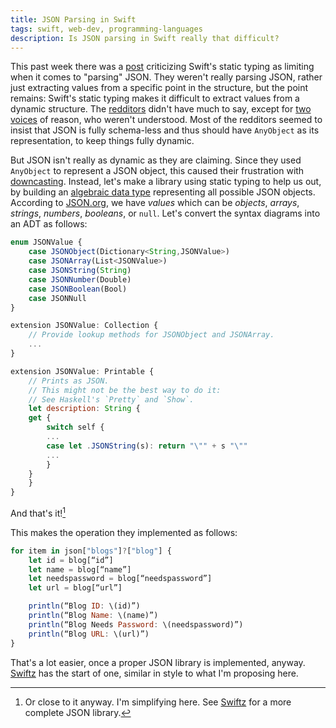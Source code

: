 ```yaml
---
title: JSON Parsing in Swift
tags: swift, web-dev, programming-languages
description: Is JSON parsing in Swift really that difficult?
---
```


This past week there was a [post](https://medium.com/@owensd/swift-json-parsing-716ea9be1c5b) criticizing Swift's static typing as limiting when it comes to "parsing" JSON. They weren't really parsing JSON, rather just extracting values from a specific point in the structure, but the point remains: Swift's static typing makes it difficult to extract values from a dynamic structure. The [redditors](http://www.reddit.com/r/swift/comments/28g72k/swift_json_parsing_help_me_with_the_errors_of_my/) didn't have much to say, except for [two](http://www.reddit.com/r/swift/comments/28g72k/swift_json_parsing_help_me_with_the_errors_of_my/ciaop9l) [voices](http://www.reddit.com/r/swift/comments/28g72k/swift_json_parsing_help_me_with_the_errors_of_my/ciapp9h) of reason, who weren't understood. Most of the redditors seemed to insist that JSON is fully schema-less and thus should have `AnyObject` as its representation, to keep things fully dynamic.

But JSON isn't really as dynamic as they are claiming. Since they used `AnyObject` to represent a JSON object, this caused their frustration with [downcasting](https://developer.apple.com/library/prerelease/ios/documentation/Swift/Conceptual/Swift_Programming_Language/TypeCasting.html#//apple_ref/doc/uid/TP40014097-CH22-XID_446). Instead, let's make a library using static typing to help us out, by building an [algebraic data type](https://en.wikipedia.org/wiki/Algebraic_data_type) representing all possible JSON objects. According to [JSON.org](http://json.org/), we have *values* which can be *objects*, *arrays*, *strings*, *numbers*, *booleans*, or `null`. Let's convert the syntax diagrams into an ADT as follows:

~~~ JavaScript
enum JSONValue {
    case JSONObject(Dictionary<String,JSONValue>)
    case JSONArray(List<JSONValue>)
    case JSONString(String)
    case JSONNumber(Double)
    case JSONBoolean(Bool)
    case JSONNull
}

extension JSONValue: Collection {
    // Provide lookup methods for JSONObject and JSONArray.
    ...
}

extension JSONValue: Printable {
    // Prints as JSON.
    // This might not be the best way to do it:
    // See Haskell's `Pretty` and `Show`.
    let description: String {
    get {
        switch self {
        ...
        case let .JSONString(s): return "\"" + s "\""
        ...
        }
    }
    }
}
~~~

And that's it![^1]

This makes the operation they implemented as follows:

~~~ JavaScript
for item in json["blogs"]?["blog"] {
    let id = blog[“id”]
    let name = blog[“name”]
    let needspassword = blog[“needspassword”]
    let url = blog[“url”]

    println(“Blog ID: \(id)”)
    println(“Blog Name: \(name)”)
    println(“Blog Needs Password: \(needspassword)”)
    println(“Blog URL: \(url)”)
}
~~~ 

That's a lot easier, once a proper JSON library is implemented, anyway. [Swiftz](https://github.com/maxpow4h/swiftz/blob/master/swiftz/JSON.swift) has the start of one, similar in style to what I'm proposing here.



[^1]: Or close to it anyway. I'm simplifying here. See [Swiftz](https://github.com/maxpow4h/swiftz/blob/master/swiftz/JSON.swift) for a more complete JSON library.
